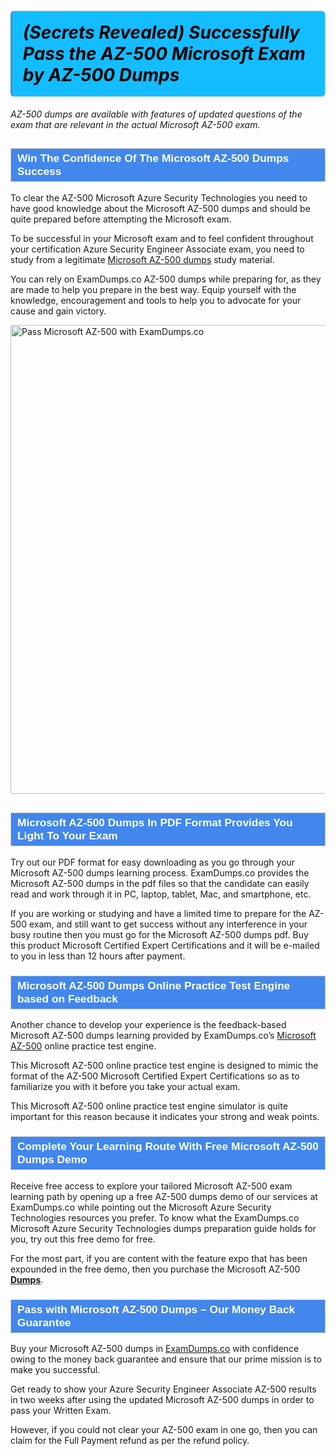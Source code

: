 <h1><strong><span style="display: block; color: #000000; background: #14BDFF; border: 0.5px solid #AED6F1; border-left: 3px solid #3498DB; padding: .6em; border-radius: 6px;">             <em>(Secrets Revealed) Successfully Pass the AZ-500 Microsoft Exam by AZ-500  Dumps</em>             </span></strong></h1>            <p><i>AZ-500 dumps are available with features of updated questions of the exam that are relevant in the actual Microsoft AZ-500 exam.</i> </p>            <h2 style="background: #4287ec; border: 1px solid #cccccc; padding: 5px 10px;">                <span style="color: #ffffff;"><span style="font-size: 11pt;">                    <span style="line-height: normal;">                        <span style="font-family: Calibri,sans-serif;">                            <strong>                                <span style="font-size: 13.0pt;">Win The Confidence Of The Microsoft AZ-500 Dumps Success</span>                            </strong>                        </span>                    </span></span>                </span>            </h2>                        <p>To clear the AZ-500 Microsoft Azure Security Technologies you need to have good knowledge about the Microsoft AZ-500 dumps and should be quite prepared before attempting the Microsoft exam. </p>            <p>To be successful in your Microsoft exam and to feel confident throughout your certification Azure Security Engineer Associate exam, you need to study from a legitimate <a href="https://www.examdumps.co/az-500-exam-dumps.html">Microsoft AZ-500 dumps</a> study material. </p>            <p>You can rely on ExamDumps.co AZ-500 dumps while preparing for, as they are made to help you prepare in the best way. Equip yourself with the knowledge, encouragement and tools to help you to advocate for your cause and gain victory.</p>                        <p><a href="https://www.examdumps.co/"><img src="https://www.examdumps.co//images/banners/big-sale-20-percent-discount-offer-examdumps.jpg" class="postImage" alt="Pass Microsoft AZ-500 with ExamDumps.co" width="750"></a></p>                        <h2 style="background: #4287ec; border: 1px solid #cccccc; padding: 5px 10px;">                <span style="color: #ffffff;"><span style="font-size: 11pt;">                    <span style="line-height: normal;">                        <span style="font-family: Calibri,sans-serif;">                            <strong>                                <span style="font-size: 13.0pt;">Microsoft AZ-500 Dumps In PDF Format Provides You Light To Your Exam</span>                            </strong>                        </span>                    </span></span>                </span>            </h2>            <p>Try out our PDF format for easy downloading as you go through your Microsoft AZ-500 dumps learning process. ExamDumps.co provides the Microsoft AZ-500 dumps in the pdf files so that the candidate can easily read and work through it in PC, laptop, tablet, Mac, and smartphone, etc. </p>            <p>If you are working or studying and have a limited time to prepare for the AZ-500 exam, and still want to get success without any interference in your busy routine then you must go for the Microsoft AZ-500 dumps pdf. Buy this product Microsoft Certified Expert Certifications and it will be e-mailed to you in less than 12 hours after payment.</p>                        <h3 style="background: #4287ec; border: 1px solid #cccccc; padding: 5px 10px;">                <span style="color: #ffffff;"><span style="font-size: 11pt;">                    <span style="line-height: normal;">                        <span style="font-family: Calibri,sans-serif;">                            <strong>                                <span style="font-size: 13.0pt;">Microsoft AZ-500 Dumps Online Practice Test Engine based on Feedback</span>                            </strong>                        </span>                    </span></span>                </span>            </h3>            <p>Another chance to develop your experience is the feedback-based Microsoft AZ-500 dumps learning provided by ExamDumps.co’s <a href="https://www.examdumps.co/microsoft-exam-dumps.html">Microsoft AZ-500</a> online practice test engine.</p>            <p>This Microsoft AZ-500 online practice test engine is designed to mimic the format of the AZ-500 Microsoft Certified Expert Certifications so as to familiarize you with it before you take your actual exam. </p>            <p>This Microsoft AZ-500 online practice test engine simulator is quite important for this reason because it indicates your strong and weak points.</p>                        <h3 style="background: #4287ec; border: 1px solid #cccccc; padding: 5px 10px;">                <span style="color: #ffffff;">                    <span style="font-size: 11pt;">                        <span style="line-height: normal;">                            <span style="font-family: Calibri,sans-serif;">                                <strong>                                    <span style="font-size: 13.0pt;">Complete Your Learning Route With Free Microsoft AZ-500 Dumps Demo</span>                                </strong>                            </span>                        </span>                    </span>                </span>            </h3>            <p>Receive free access to explore your tailored Microsoft AZ-500 exam learning path by opening up a free AZ-500 dumps demo of our services at ExamDumps.co while pointing out the Microsoft Azure Security Technologies resources you prefer. To know what the ExamDumps.co Microsoft Azure Security Technologies dumps preparation guide holds for you, try out this free demo for free. </p>            <p>For the most part, if you are content with the feature expo that has been expounded in the free demo, then you purchase the Microsoft AZ-500 
<a href="https://github.com/BellaDavid12/Pass-Your-ServiceNow-CIS-ITSM-Exam-Easy-With-High-Standard-CIS-ITSM-Dumps-PDF-FREE"><b>Dumps</b></a>.</p>                       <h3 style="background: #4287ec; border: 1px solid #cccccc; padding: 5px 10px;">                <span style="color: #ffffff;">                    <span style="font-size: 11pt;">                        <span style="line-height: normal;">                            <span style="font-family: Calibri,sans-serif;">                                <strong>                                    <span style="font-size: 13.0pt;">Pass with Microsoft AZ-500 Dumps – Our Money Back Guarantee</span>                                </strong>                            </span>                        </span>                    </span>                </span>            </h3>            <p>Buy your Microsoft AZ-500 dumps in <a href="https://www.examdumps.co/">ExamDumps.co</a> with confidence owing to the money back guarantee and ensure that our prime mission is to make you successful.</p>            <p>Get ready to show your Azure Security Engineer Associate AZ-500 results in two weeks after using the updated Microsoft AZ-500 dumps in order to pass your Written Exam. </p>            <p>However, if you could not clear your AZ-500 exam in one go, then you can claim for the Full Payment refund as per the refund policy.</p>                    
